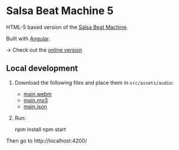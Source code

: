 # Salsa Beat Machine 5

HTML-5 based version of the [Salsa Beat Machine](http://www.salsabeatmachine.org/). 

Built with [Angular](https://angular.io).

-> Check out the [online version](https://beat-machine.firebaseapp.com/)

## Local development

1. Download the following files and place them in `src/assets/audio`:
   * [main.webm](https://beat-machine.firebaseapp.com/assets/audio/main.webm) 
   * [main.mp3](https://beat-machine.firebaseapp.com/assets/audio/main.mp3) 
   * [main.json](https://beat-machine.firebaseapp.com/assets/audio/main.json)

2. Run:

    npm install
    npm start

Then go to http://localhost:4200/

